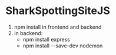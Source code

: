 # SharkSpottingSiteJS
1. npm install in frontend and backend
2. in backend:
    - npm install express
    - npm install --save-dev nodemon